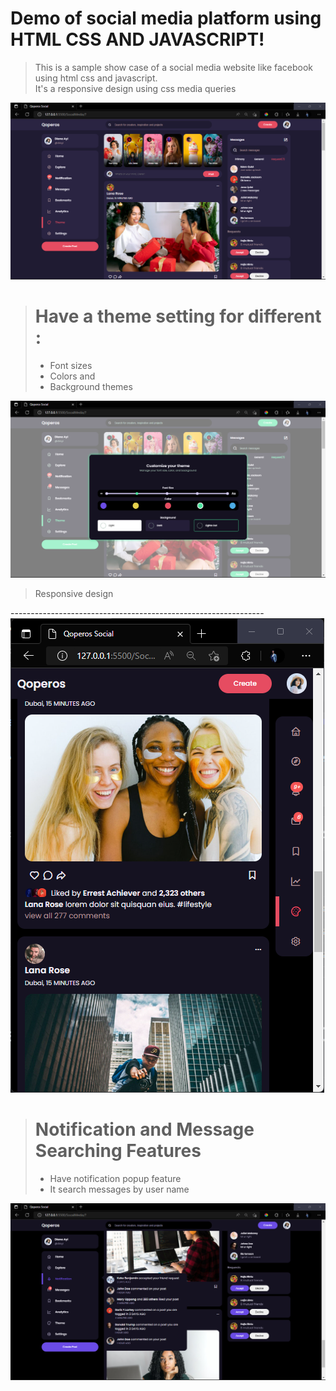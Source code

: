 # Demo of social media platform using HTML CSS AND JAVASCRIPT!

> This is a sample show case of a social media website like facebook using html css and javascript. <br>
> It's a responsive design using css media queries

<img src = "images/Screenshot_1.png">

> # Have a theme setting for different :
>
> - Font sizes
> - Colors and
> - Background themes

<img src = "images/Screenshot_2.png">

> Responsive design

---------------------------------------------------------------<img src = "images/Screenshot_3.png">

> # Notification and Message Searching Features
>
> - Have notification popup feature
> - It search messages by user name

<img src = "images/Screenshot_4.png">
